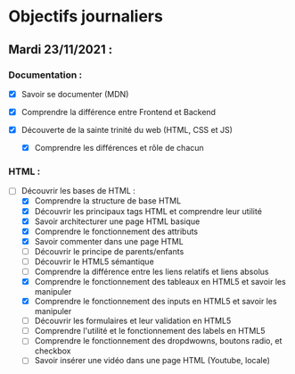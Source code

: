 # Objectifs journaliers

## Mardi 23/11/2021 :

### Documentation : 

* [X] Savoir se documenter (MDN)
* [X] Comprendre la différence entre Frontend et Backend

* [X] Découverte de la sainte trinité du web (HTML, CSS et JS)
  * [X] Comprendre les différences et rôle de chacun


### HTML :

* [ ] Découvrir les bases de HTML :
  * [X] Comprendre la structure de base HTML
  * [X] Découvrir les principaux tags HTML et comprendre leur utilité
  * [X] Savoir architecturer une page HTML basique
  * [X] Comprendre le fonctionnement des attributs
  * [X] Savoir commenter dans une page HTML
  * [ ] Découvrir le principe de parents/enfants
  * [ ] Découvrir le HTML5 sémantique
  * [ ] Comprendre la différence entre les liens relatifs et liens absolus
  * [X] Comprendre le fonctionnement des tableaux en HTML5 et savoir les manipuler
  * [X] Comprendre le fonctionnement des inputs en HTML5 et savoir les manipuler
  * [ ] Découvrir les formulaires et leur validation en HTML5
  * [ ] Comprendre l'utilité et le fonctionnement des labels en HTML5
  * [ ] Comprendre le fonctionnement des dropdwowns, boutons radio, et checkbox
  * [ ] Savoir insérer une vidéo dans une page HTML (Youtube, locale)
